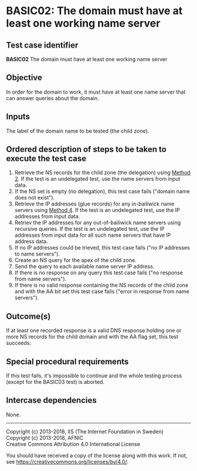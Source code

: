 # BASIC02: The domain must have at least one working name server

## Test case identifier
**BASIC02** The domain must have at least one working name server

## Objective

In order for the domain to work, it must have at least one name server that
can answer queries about the domain. 

## Inputs

The label of the domain name to be tested (the child zone).

## Ordered description of steps to be taken to execute the test case

1. Retrieve the NS records for the child zone (the delegation) using
   [Method 2]. If the test is an undelegated test, use the name servers
   from input data. 
2. If the NS set is empty (no delegation), this test case fails
   ("domain name does not exist").
3. Retrieve the IP addresses (glue records) for any in-bailiwick name
   servers using [Method 4]. If the test is an undelegated test, use 
   the IP addresses from input data. 
4. Retriev the IP addresses for any out-of-bailiwick name servers
   using recursive queries. If the test is an undelegated test, use 
   the IP addresses from input data for all such name servers that 
   have IP address data.
5. If no IP addresses could be trieved, this test case fails ("no
   IP addresses to name servers").
6. Create an NS query for the apex of the child zone.
7. Send the query to each available name server IP address.
8. If there is no response on any query this test case fails 
   ("no response from name servers").
9. If there is no valid response containing the NS records of the
   child zone and with the AA bit set this test case fails ("error
   in response from name servers").

## Outcome(s)

If at least one recorded response is a valid DNS response holding 
one or more NS records for the child domain and with the AA flag
set, this test succeeds.

## Special procedural requirements

If this test fails, it's impossible to continue and the whole testing
process (except for the BASIC03 test) is aborted.

## Intercase dependencies

None.


[Method 2]: ../Methods.md#method-2-obtain-glue-name-records-from-parent
[Method 4]: ../Methods.md#method-4-obtain-glue-address-records-from-parent


-------

Copyright (c) 2013-2018, IIS (The Internet Foundation in Sweden)  
Copyright (c) 2013-2018, AFNIC  
Creative Commons Attribution 4.0 International License

You should have received a copy of the license along with this
work.  If not, see <https://creativecommons.org/licenses/by/4.0/>.
